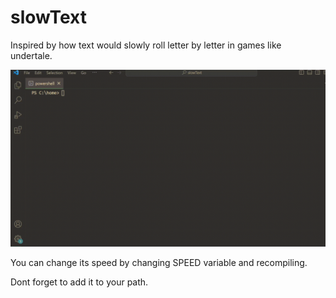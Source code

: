 # slowText

Inspired by how text would slowly roll letter by letter in games like undertale.

<img src="hello.gif" width="550">

You can change its speed by changing SPEED variable and recompiling.

Dont forget to add it to your path.